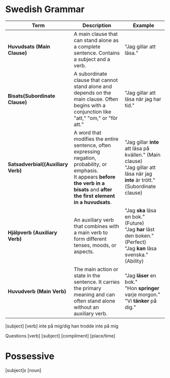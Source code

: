 # Swedish Grammar

| **Term**                           | **Description**                                                                                                                                                                               | **Example**                                                                                                                         |
| ---------------------------------- | --------------------------------------------------------------------------------------------------------------------------------------------------------------------------------------------- | ----------------------------------------------------------------------------------------------------------------------------------- |
| **Huvudsats (Main Clause)**        | A main clause that can stand alone as a complete sentence. Contains a subject and a verb.                                                                                                     | "Jag gillar att läsa."                                                                                                              |
| **Bisats(Subordinate Clause)**     | A subordinate clause that cannot stand alone and depends on the main clause. Often begins with a conjunction like "att," "om," or "för att."                                                  | "Jag gillar att läsa när jag har tid."                                                                                              |
| **Satsadverbial((Auxiliary Verb)** | A word that modifies the entire sentence, often expressing negation, probability, or emphasis.<br/>It appears **before the verb in a bisats** and **after the first element in a huvudsats**. | "Jag gillar **inte** att läsa på kvällen." (Main clause) <br> "Jag gillar att läsa när jag **inte** är trött." (Subordinate clause) |
| **Hjälpverb (Auxiliary Verb)**     | An auxiliary verb that combines with a main verb to form different tenses, moods, or aspects.                                                                                                 | "Jag **ska** läsa en bok." (Future) <br> "Jag **har** läst den boken." (Perfect) <br> "Jag **kan** läsa svenska." (Ability)         |
| **Huvudverb (Main Verb)**          | The main action or state in the sentence. It carries the primary meaning and can often stand alone without an auxiliary verb.                                                                 | "Jag **läser** en bok." <br> "Hon **springer** varje morgon." <br> "Vi **tänker** på dig."                                          |

[subject] [verb] inte på mig/dig
han trodde inte på mig

Questions
[verb] [subject] [compliment] [place/time]

# Possessive
[subject]s [noun]


